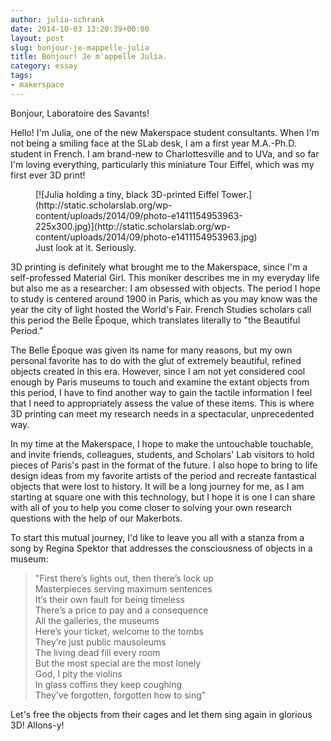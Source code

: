 ```yaml
---
author: julia-schrank
date: 2014-10-03 13:20:39+00:00
layout: post
slug: bonjour-je-mappelle-julia
title: Bonjour! Je m'appelle Julia.
category: essay
tags:
- makerspace
---
```


Bonjour, Laboratoire des Savants!

Hello! I'm Julia, one of the new Makerspace student consultants. When I'm not being a smiling face at the SLab desk, I am a first year M.A.-Ph.D. student in French. I am brand-new to Charlottesville and to UVa, and so far I'm loving everything, particularly this miniature Tour Eiffel, which was my first ever 3D print!

<figure>
  [![Julia holding a tiny, black 3D-printed Eiffel Tower.](http://static.scholarslab.org/wp-content/uploads/2014/09/photo-e1411154953963-225x300.jpg)](http://static.scholarslab.org/wp-content/uploads/2014/09/photo-e1411154953963.jpg)
  <figcaption>
 Just look at it. Seriously.
</figcaption>

</figure>

3D printing is definitely what brought me to the Makerspace, since I'm a self-professed Material Girl. This moniker describes me in my everyday life but also me as a researcher: I am obsessed with objects. The period I hope to study is centered around 1900 in Paris, which as you may know was the year the city of light hosted the World's Fair. French Studies scholars call this period the Belle Époque, which translates literally to "the Beautiful Period."

The Belle Époque was given its name for many reasons, but my own personal favorite has to do with the glut of extremely beautiful, refined objects created in this era. However, since I am not yet considered cool enough by Paris museums to touch and examine the extant objects from this period, I have to find another way to gain the tactile information I feel that I need to appropriately assess the value of these items. This is where 3D printing can meet my research needs in a spectacular, unprecedented way.

In my time at the Makerspace, I hope to make the untouchable touchable, and invite friends, colleagues, students, and Scholars' Lab visitors to hold pieces of Paris's past in the format of the future. I also hope to bring to life design ideas from my favorite artists of the period and recreate fantastical objects that were lost to history. It will be a long journey for me, as I am starting at square one with this technology, but I hope it is one I can share with all of you to help you come closer to solving your own research questions with the help of our Makerbots.

To start this mutual journey, I'd like to leave you all with a stanza from a song by Regina Spektor that addresses the consciousness of objects in a museum:


> "First there’s lights out, then there’s lock up<br>
Masterpieces serving maximum sentences<br>
It’s their own fault for being timeless<br>
There’s a price to pay and a consequence<br>
All the galleries, the museums<br>
Here’s your ticket, welcome to the tombs<br>
They’re just public mausoleums<br>
The living dead fill every room<br>
But the most special are the most lonely<br>
God, I pity the violins<br>
In glass coffins they keep coughing<br>
They’ve forgotten, forgotten how to sing"<br>


Let's free the objects from their cages and let them sing again in glorious 3D! Allons-y!
